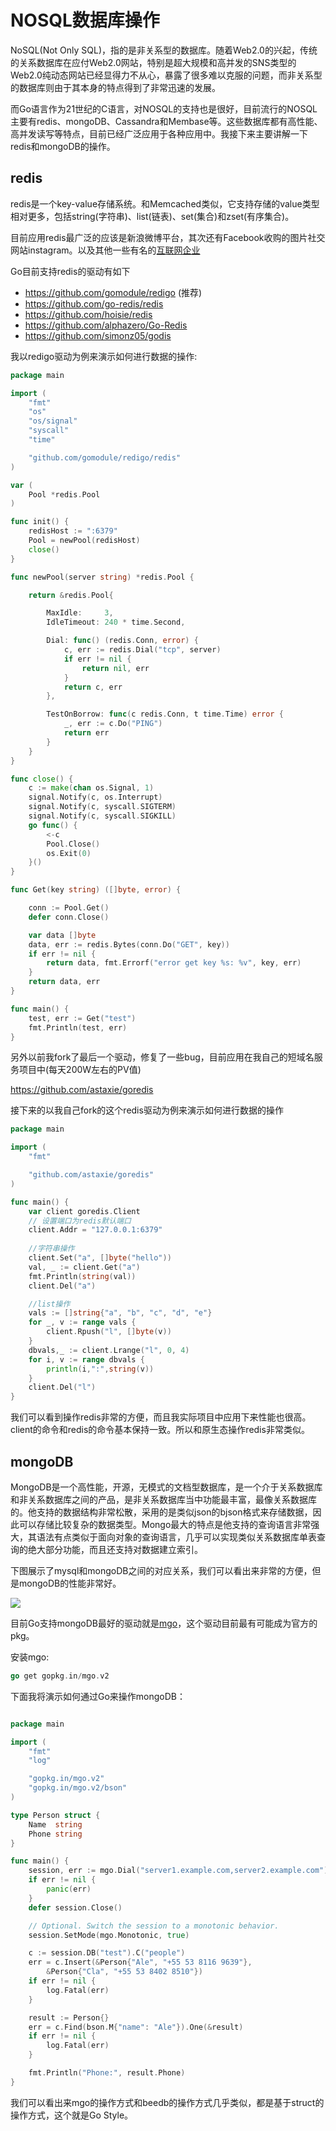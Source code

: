 # NOSQL数据库操作
NoSQL(Not Only SQL)，指的是非关系型的数据库。随着Web2.0的兴起，传统的关系数据库在应付Web2.0网站，特别是超大规模和高并发的SNS类型的Web2.0纯动态网站已经显得力不从心，暴露了很多难以克服的问题，而非关系型的数据库则由于其本身的特点得到了非常迅速的发展。

而Go语言作为21世纪的C语言，对NOSQL的支持也是很好，目前流行的NOSQL主要有redis、mongoDB、Cassandra和Membase等。这些数据库都有高性能、高并发读写等特点，目前已经广泛应用于各种应用中。我接下来主要讲解一下redis和mongoDB的操作。

## redis
redis是一个key-value存储系统。和Memcached类似，它支持存储的value类型相对更多，包括string(字符串)、list(链表)、set(集合)和zset(有序集合)。

目前应用redis最广泛的应该是新浪微博平台，其次还有Facebook收购的图片社交网站instagram。以及其他一些有名的[互联网企业](http://redis.io/topics/whos-using-redis)

Go目前支持redis的驱动有如下
* https://github.com/gomodule/redigo (推荐)
* https://github.com/go-redis/redis
* https://github.com/hoisie/redis
* https://github.com/alphazero/Go-Redis
* https://github.com/simonz05/godis

我以redigo驱动为例来演示如何进行数据的操作:
```go
package main

import (
	"fmt"
	"os"
	"os/signal"
	"syscall"
	"time"

	"github.com/gomodule/redigo/redis"
)

var (
	Pool *redis.Pool
)

func init() {
	redisHost := ":6379"
	Pool = newPool(redisHost)
	close()
}

func newPool(server string) *redis.Pool {

	return &redis.Pool{

		MaxIdle:     3,
		IdleTimeout: 240 * time.Second,

		Dial: func() (redis.Conn, error) {
			c, err := redis.Dial("tcp", server)
			if err != nil {
				return nil, err
			}
			return c, err
		},

		TestOnBorrow: func(c redis.Conn, t time.Time) error {
			_, err := c.Do("PING")
			return err
		}
	}
}

func close() {
	c := make(chan os.Signal, 1)
	signal.Notify(c, os.Interrupt)
	signal.Notify(c, syscall.SIGTERM)
	signal.Notify(c, syscall.SIGKILL)
	go func() {
		<-c
		Pool.Close()
		os.Exit(0)
	}()
}

func Get(key string) ([]byte, error) {

	conn := Pool.Get()
	defer conn.Close()

	var data []byte
	data, err := redis.Bytes(conn.Do("GET", key))
	if err != nil {
		return data, fmt.Errorf("error get key %s: %v", key, err)
	}
	return data, err
}

func main() {
	test, err := Get("test")
	fmt.Println(test, err)
}
```

另外以前我fork了最后一个驱动，修复了一些bug，目前应用在我自己的短域名服务项目中(每天200W左右的PV值)

https://github.com/astaxie/goredis

接下来的以我自己fork的这个redis驱动为例来演示如何进行数据的操作
```go
package main

import (
	"fmt"

	"github.com/astaxie/goredis"
)

func main() {
	var client goredis.Client
	// 设置端口为redis默认端口
	client.Addr = "127.0.0.1:6379"
	
	//字符串操作
	client.Set("a", []byte("hello"))
	val, _ := client.Get("a")
	fmt.Println(string(val))
	client.Del("a")

	//list操作
	vals := []string{"a", "b", "c", "d", "e"}
	for _, v := range vals {
		client.Rpush("l", []byte(v))
	}
	dbvals,_ := client.Lrange("l", 0, 4)
	for i, v := range dbvals {
		println(i,":",string(v))
	}
	client.Del("l")
}

```
我们可以看到操作redis非常的方便，而且我实际项目中应用下来性能也很高。client的命令和redis的命令基本保持一致。所以和原生态操作redis非常类似。

## mongoDB
MongoDB是一个高性能，开源，无模式的文档型数据库，是一个介于关系数据库和非关系数据库之间的产品，是非关系数据库当中功能最丰富，最像关系数据库的。他支持的数据结构非常松散，采用的是类似json的bjson格式来存储数据，因此可以存储比较复杂的数据类型。Mongo最大的特点是他支持的查询语言非常强大，其语法有点类似于面向对象的查询语言，几乎可以实现类似关系数据库单表查询的绝大部分功能，而且还支持对数据建立索引。

下图展示了mysql和mongoDB之间的对应关系，我们可以看出来非常的方便，但是mongoDB的性能非常好。

![](../img/5.6.mongodb.png)

目前Go支持mongoDB最好的驱动就是[mgo](http://labix.org/mgo)，这个驱动目前最有可能成为官方的pkg。

安装mgo:

```go
go get gopkg.in/mgo.v2
```

下面我将演示如何通过Go来操作mongoDB：
```go

package main

import (
	"fmt"
	"log"

	"gopkg.in/mgo.v2"
	"gopkg.in/mgo.v2/bson"
)

type Person struct {
	Name  string
	Phone string
}

func main() {
	session, err := mgo.Dial("server1.example.com,server2.example.com")
	if err != nil {
		panic(err)
	}
	defer session.Close()

	// Optional. Switch the session to a monotonic behavior.
	session.SetMode(mgo.Monotonic, true)

	c := session.DB("test").C("people")
	err = c.Insert(&Person{"Ale", "+55 53 8116 9639"},
		&Person{"Cla", "+55 53 8402 8510"})
	if err != nil {
		log.Fatal(err)
	}

	result := Person{}
	err = c.Find(bson.M{"name": "Ale"}).One(&result)
	if err != nil {
		log.Fatal(err)
	}

	fmt.Println("Phone:", result.Phone)
}

```
我们可以看出来mgo的操作方式和beedb的操作方式几乎类似，都是基于struct的操作方式，这个就是Go Style。